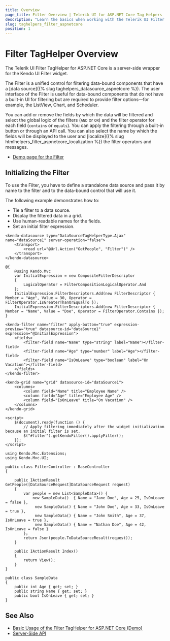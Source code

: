 ```yaml
---
title: Overview
page_title: Filter Overview | Telerik UI for ASP.NET Core Tag Helpers
description: "Learn the basics when working with the Telerik UI Filter TagHelper for ASP.NET Core (MVC 6 or ASP.NET Core MVC)."
slug: taghelpers_filter_aspnetcore
position: 1
---
```


# Filter TagHelper Overview

The Telerik UI Filter TagHelper for ASP.NET Core is a server-side wrapper for the Kendo UI Filter widget.

The Filter is a unified control for filtering data-bound components that have a [data source]({% slug taghelpers_datasource_aspnetcore %}). The user interface of the Filter is useful for data-bound components that do not have a built-in UI for filtering but are required to provide filter options&mdash;for example, the ListView, Chart, and Scheduler.

You can add or remove the fields by which the data will be filtered and select the global logic of the filters (`AND` or `OR`) and the filter operator for each field (`contains` or `equals`). You can apply the filtering through a built-in button or through an API call. You can also select the name by which the fields will be displayed to the user and [localize]({% slug htmlhelpers_filter_aspnetcore_localization %}) the filter operators and messages.

* [Demo page for the Filter](https://demos.telerik.com/aspnet-core/filter/tag-helper)

## Initializing the Filter

To use the Filter, you have to define a standalone data source and pass it by name to the filter and to the data-bound control that will use it.

The following example demonstrates how to:
* Tie a filter to a data source.
* Display the filtered data in a grid.
* Use human-readable names for the fields.
* Set an initial filter expression.

```View
<kendo-datasource type="DataSourceTagHelperType.Ajax" name="dataSource1" server-operation="false">
    <transport>
        <read url="@Url.Action("GetPeople", "Filter")" />
    </transport>
</kendo-datasource>

@{
    @using Kendo.Mvc
    var InitialExpression = new CompositeFilterDescriptor
    {
        LogicalOperator = FilterCompositionLogicalOperator.And
    };
    InitialExpression.FilterDescriptors.Add(new FilterDescriptor { Member = "Age", Value = 30, Operator = FilterOperator.IsGreaterThanOrEqualTo });
    InitialExpression.FilterDescriptors.Add(new FilterDescriptor { Member = "Name", Value = "Doe", Operator = FilterOperator.Contains });
}

<kendo-filter name="filter" apply-button="true" expression-preview="true" datasource-id="dataSource1" expression="@InitialExpression">
    <fields>
        <filter-field name="Name" type="string" label="Name"></filter-field>
        <filter-field name="Age" type="number" label="Age"></filter-field>
        <filter-field name="IsOnLeave" type="boolean" label="On Vacation"></filter-field>
    </fields>
</kendo-filter>

<kendo-grid name="grid" datasource-id="dataSource1">
    <columns>
        <column field="Name" title="Employee Name" />
        <column field="Age" title="Employee Age" />
        <column field="IsOnLeave" title="On Vacation" />
    </columns>
</kendo-grid>

<script>
    $(document).ready(function () {
        // Apply filtering immediately after the widget initialization because an initial filter is set.
        $("#filter").getKendoFilter().applyFilter();
    });
</script>
```
```Controller
using Kendo.Mvc.Extensions;
using Kendo.Mvc.UI;

public class FilterController : BaseController
{

    public IActionResult GetPeople([DataSourceRequest]DataSourceRequest request)
    {
        var people = new List<SampleData>() {
            new SampleData()  { Name = "Jane Doe", Age = 25, IsOnLeave = false },
             new SampleData() { Name = "John Doe", Age = 33, IsOnLeave = true },
             new SampleData() { Name = "John Smith", Age = 37, IsOnLeave = true },
             new SampleData() { Name = "Nathan Doe", Age = 42, IsOnLeave = false }
        };
        return Json(people.ToDataSourceResult(request));
    }

    public IActionResult Index()
    {
        return View();
    }
}
```
```Model
public class SampleData
{
    public int Age { get; set; }
    public string Name { get; set; }
    public bool IsOnLeave { get; set; }
}
```

## See Also

* [Basic Usage of the Filter TagHelper for ASP.NET Core (Demo)](https://demos.telerik.com/aspnet-core/filter/tag-helper)
* [Server-Side API](/api/filter)
